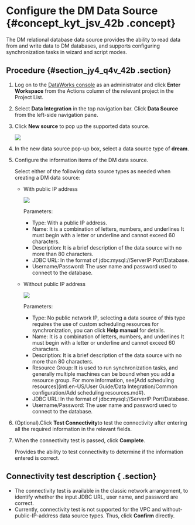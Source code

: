 # Configure the DM Data Source {#concept_kyt_jsv_42b .concept}

The DM relational database data source provides the ability to read data from and write data to DM databases, and supports configuring synchronization tasks in wizard and script modes.

## Procedure {#section_jy4_q4v_42b .section}

1.  Log on to the [DataWorks console](https://workbench.data.aliyun.com/console) as an administrator and click **Enter Workspace** from the Actions column of the relevant project in the Project List.
2.  Select **Data Integration** in the top navigation bar. Click **Data Source** from the left-side navigation pane.
3.  Click **New source** to pop up the supported data source.

    ![](http://static-aliyun-doc.oss-cn-hangzhou.aliyuncs.com/assets/img/16199/15367205677528_en-US.png)

4.  In the new data source pop-up box, select a data source type of **dream**.
5.  Configure the information items of the DM data source.

    Select either of the following data source types as needed when creating a DM data source:

    -   With public IP address

        ![](http://static-aliyun-doc.oss-cn-hangzhou.aliyuncs.com/assets/img/16199/15367205677529_en-US.png)

        Parameters:

        -   Type: With a public IP address.
        -   Name: It is a combination of letters, numbers, and underlines It must begin with a letter or underline and cannot exceed 60 characters.
        -   Description: It is a brief description of the data source with no more than 80 characters.
        -   JDBC URL: In the format of jdbc:mysql://ServerIP:Port/Database.
        -   Username/Password: The user name and password used to connect to the database.
    -   Without public IP address

        ![](http://static-aliyun-doc.oss-cn-hangzhou.aliyuncs.com/assets/img/16199/15367205677530_en-US.png)

        Parameters:

        -   Type: No public network IP, selecting a data source of this type requires the use of custom scheduling resources for synchronization, you can click **Help manual** for details.
        -   Name: It is a combination of letters, numbers, and underlines It must begin with a letter or underline and cannot exceed 60 characters.
        -   Description: It is a brief description of the data source with no more than 80 characters.
        -   Resource Group: It is used to run synchronization tasks, and generally multiple machines can be bound when you add a resource group. For more information, see[Add scheduling resources](intl.en-US/User Guide/Data Integration/Common configuration/Add scheduling resources.md#).
        -   JDBC URL: In the format of jdbc:mysql://ServerIP:Port/Database.
        -   Username/Password: The user name and password used to connect to the database.
6.  \(Optional\).Click **Test Connectivity**to test the connectivity after entering all the required information in the relevant fields.
7.  When the connectivity test is passed, click **Complete**.

    Provides the ability to test connectivity to determine if the information entered is correct.


## Connectivity test description { .section}

-   The connectivity test is available in the classic network arrangement, to identify whether the input JDBC URL, user name, and password are correct.
-   Currently, connectivity test is not supported for the VPC and without-public-IP-address data source types. Thus, click **Confirm** directly.

